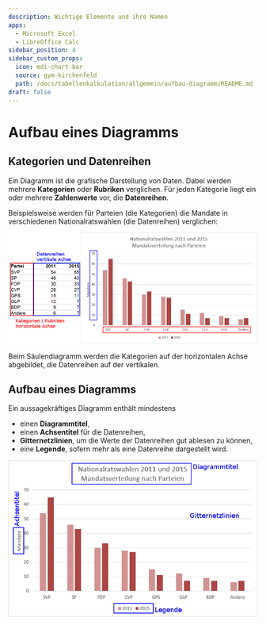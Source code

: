 ```yaml
---
description: Wichtige Elemente und ihre Namen
apps:
  - Microsoft Excel
  - LibreOffice Calc
sidebar_position: 4
sidebar_custom_props:
  icon: mdi-chart-bar
  source: gym-kirchenfeld
  path: /docs/tabellenkalkulation/allgemein/aufbau-diagramm/README.md
draft: false
---
```


# Aufbau eines Diagramms



## Kategorien und Datenreihen

Ein Diagramm ist die grafische Darstellung von Daten. Dabei werden mehrere **Kategorien** oder **Rubriken** verglichen.
Für jeden Kategorie liegt ein oder mehrere **Zahlenwerte** vor, die **Datenreihen**.

Beispielsweise werden für Parteien (die Kategorien) die Mandate in verschiedenen Nationalratswahlen (die Datenreihen) verglichen:

![](./images/diagram-series.png)

Beim Säulendiagramm werden die Kategorien auf der horizontalen Achse abgebildet, die Datenreihen auf der vertikalen.


## Aufbau eines Diagramms

Ein aussagekräftiges Diagramm enthält mindestens

- einen **Diagrammtitel**,
- einen **Achsentitel** für die Datenreihen,
- **Gitternetzlinien**, um  die Werte der Datenreihen gut ablesen zu können,
- eine **Legende**, sofern mehr als eine Datenreihe dargestellt wird.

![](./images/diagram-parts.png)
